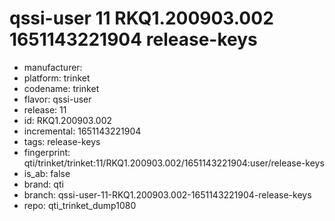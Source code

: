 # qssi-user 11 RKQ1.200903.002 1651143221904 release-keys
- manufacturer: 
- platform: trinket
- codename: trinket
- flavor: qssi-user
- release: 11
- id: RKQ1.200903.002
- incremental: 1651143221904
- tags: release-keys
- fingerprint: qti/trinket/trinket:11/RKQ1.200903.002/1651143221904:user/release-keys
- is_ab: false
- brand: qti
- branch: qssi-user-11-RKQ1.200903.002-1651143221904-release-keys
- repo: qti_trinket_dump1080
